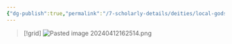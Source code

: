 ```yaml
---
{"dg-publish":true,"permalink":"/7-scholarly-details/deities/local-gods/genesis/"}
---
```


>[!grid]
>![Pasted image 20240412162514.png](/img/user/x.%20Assets/Attachments/Pasted%20image%2020240412162514.png)

